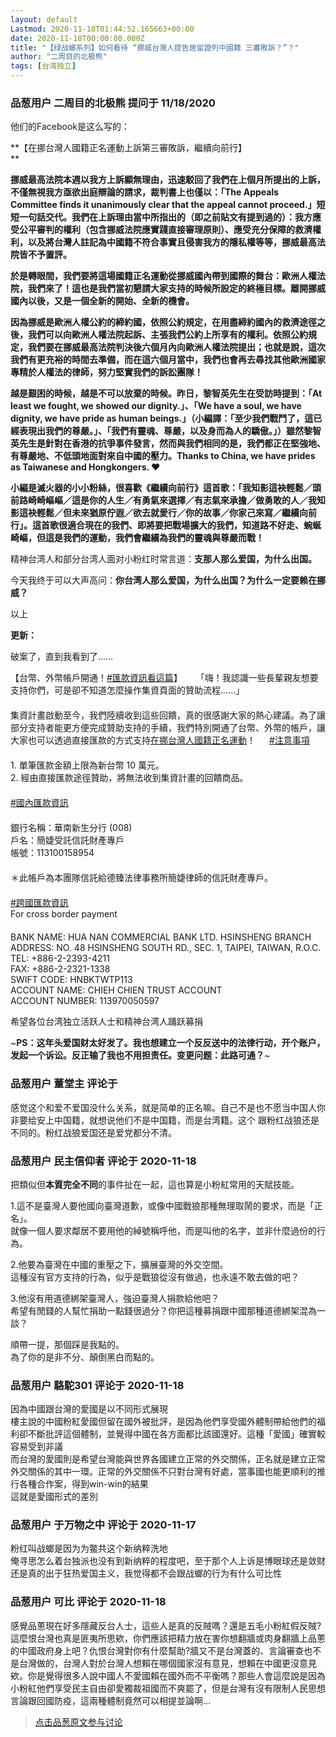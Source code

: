 ```yaml
---
layout: default
Lastmod: 2020-11-18T01:44:52.165663+00:00
date: 2020-11-18T00:00:00.000Z
title: "【绿战螂系列】如何看待 “挪威台灣人提告居留證列中國籍 三審敗訴？”？"
author: "二周目的北极熊"
tags: [台湾独立]
---
```



### 品葱用户 **二周目的北极熊** 提问于 11/18/2020
    
他们的Facebook是这么写的：  
  

  
**【在挪台灣人國籍正名運動上訴第三審敗訴，繼續向前行】  
**  
  
**挪威最高法院本週以我方上訴顯無理由，迅速駁回了我們在上個月所提出的上訴，不僅無視我方亟欲出庭辯論的請求，裁判書上也僅以：「The Appeals Committee finds it unanimously clear that the appeal cannot proceed.」短短一句話交代。我們在上訴理由當中所指出的（即之前貼文有提到過的）：我方應受公平審判的權利（包含挪威法院應實踐直接審理原則）、應受充分保障的救濟權利，以及將台灣人註記為中國籍不符合事實且侵害我方的隱私權等等，挪威最高法院皆不予置評。**  
  
**於是轉眼間，我們要將這場國籍正名運動從挪威國內帶到國際的舞台：歐洲人權法院，我們來了！這也是我們當初懇請大家支持的時候所設定的終極目標。離開挪威國內以後，又是一個全新的開始、全新的機會。**  
  
**因為挪威是歐洲人權公約的締約國，依照公約規定，在用盡締約國內的救濟途徑之後，我們可以向歐洲人權法院起訴、主張我們公約上所享有的權利。依照公約規定，我們要在挪威最高法院判決後六個月內向歐洲人權法院提出；也就是說，這次我們有更充裕的時間去準備，而在這六個月當中，我們也會再去尋找其他歐洲國家專精於人權法的律師，努力堅實我們的訴訟團隊！**  
  
**越是艱困的時候，越是不可以放棄的時候。昨日，黎智英先生在受訪時提到：「At least we fought, we showed our dignity.」、「We have a soul, we have dignity, we have pride as human beings.」（小編譯：「至少我們戰鬥了，這已經表現出我們的尊嚴。」、「我們有靈魂、尊嚴，以及身而為人的驕傲。」）雖然黎智英先生是針對在香港的抗爭事件發言，然而與我們相同的是，我們都正在堅強地、有尊嚴地、不低頭地面對來自中國的壓力。Thanks to China, we have prides as Taiwanese and Hongkongers. ❤**  
  
**小編是滅火器的小小粉絲，很喜歡《繼續向前行》這首歌：「我知影這袂輕鬆／頭前路崎崎嶇嶇／這是你的人生／有勇氣來選擇／有志氣來承擔／做勇敢的人／我知影這袂輕鬆／但未來猶原佇遐／欲去就愛行／你的故事／你家己來寫／繼續向前行」。這首歌很適合現在的我們、即將要把戰場擴大的我們，知道路不好走、蜿蜒崎嶇，但這是我們的運動，我們會繼續為我們的靈魂與尊嚴而戰！**  
  
  
  
精神台湾人和部分台湾人面对小粉红时常言道：**支那人那么爱国，为什么出国。**  
  
  
今天我终于可以大声高问：**你台湾人那么爱国，为什么出国？为什么一定要赖在挪威？**  
  
  
以上  
  
**更新：**  
  
破案了，直到我看到了……  
  
【台幣、外幣帳戶開通！[#匯款資訊看這篇]( "https://www.facebook.com/hashtag/匯款資訊看這篇?__eep__=6&source=feed_text&epa=HASHTAG&__xts__%5B0%5D=68.ARCHet8Z5DqOobpr3AKgYiB5tF4x2E4ovgGsmUxuK5IZdEEivCxKxJKy9nY3jzyIzI13r1jV9nkuKMBQF6gtcCb72P6-SEsx8OgYSpP3iwycoc4MPJzEBOtCHhOPLde9rYWDQY92WxyzzUJDgDCtB9FbT6EpFyMzk-UWJ16NGP83xZ7o-RvrsJICAhLSAi2W0IpqmzxHk1ZJDQ5af6p7H9a6cu1CgqyxiNbM1HjjSvuFla-S0WXj3GSipMPb6BFG7WuTgocyotxiejXK2ICB5S1Cy2Be8ift0FE19IqFSvfpzARoDRlCMZ3BR9bX3MP7z5gezxKhRF6g8aBJORabUGI&__tn__=%2ANK-R")】  
　  
「嗨！我認識一些長輩親友想要支持你們，可是卻不知道怎麼操作集資頁面的贊助流程......」  
　  
集資計畫啟動至今，我們陸續收到這些回饋，真的很感謝大家的熱心建議。為了讓部分支持者能更方便完成贊助支持的手續，我們特別開通了台幣、外幣的帳戶，讓大家也可以透過直接匯款的方式支持[在挪台灣人國籍正名運動]( "https://www.facebook.com/TaiwanMyNameMyRight/?fref=mentions&__xts__%5B0%5D=68.ARCHet8Z5DqOobpr3AKgYiB5tF4x2E4ovgGsmUxuK5IZdEEivCxKxJKy9nY3jzyIzI13r1jV9nkuKMBQF6gtcCb72P6-SEsx8OgYSpP3iwycoc4MPJzEBOtCHhOPLde9rYWDQY92WxyzzUJDgDCtB9FbT6EpFyMzk-UWJ16NGP83xZ7o-RvrsJICAhLSAi2W0IpqmzxHk1ZJDQ5af6p7H9a6cu1CgqyxiNbM1HjjSvuFla-S0WXj3GSipMPb6BFG7WuTgocyotxiejXK2ICB5S1Cy2Be8ift0FE19IqFSvfpzARoDRlCMZ3BR9bX3MP7z5gezxKhRF6g8aBJORabUGI&__tn__=K-R")！  
　  
[#注意事項]( "https://www.facebook.com/hashtag/注意事項?__eep__=6&source=feed_text&epa=HASHTAG&__xts__%5B0%5D=68.ARCHet8Z5DqOobpr3AKgYiB5tF4x2E4ovgGsmUxuK5IZdEEivCxKxJKy9nY3jzyIzI13r1jV9nkuKMBQF6gtcCb72P6-SEsx8OgYSpP3iwycoc4MPJzEBOtCHhOPLde9rYWDQY92WxyzzUJDgDCtB9FbT6EpFyMzk-UWJ16NGP83xZ7o-RvrsJICAhLSAi2W0IpqmzxHk1ZJDQ5af6p7H9a6cu1CgqyxiNbM1HjjSvuFla-S0WXj3GSipMPb6BFG7WuTgocyotxiejXK2ICB5S1Cy2Be8ift0FE19IqFSvfpzARoDRlCMZ3BR9bX3MP7z5gezxKhRF6g8aBJORabUGI&__tn__=%2ANK-R")  
　  
1\. 單筆匯款金額上限為新台幣 10 萬元。  
2\. 經由直接匯款途徑贊助，將無法收到集資計畫的回饋商品。  
　  
[#國內匯款資訊]( "https://www.facebook.com/hashtag/國內匯款資訊?__eep__=6&source=feed_text&epa=HASHTAG&__xts__%5B0%5D=68.ARCHet8Z5DqOobpr3AKgYiB5tF4x2E4ovgGsmUxuK5IZdEEivCxKxJKy9nY3jzyIzI13r1jV9nkuKMBQF6gtcCb72P6-SEsx8OgYSpP3iwycoc4MPJzEBOtCHhOPLde9rYWDQY92WxyzzUJDgDCtB9FbT6EpFyMzk-UWJ16NGP83xZ7o-RvrsJICAhLSAi2W0IpqmzxHk1ZJDQ5af6p7H9a6cu1CgqyxiNbM1HjjSvuFla-S0WXj3GSipMPb6BFG7WuTgocyotxiejXK2ICB5S1Cy2Be8ift0FE19IqFSvfpzARoDRlCMZ3BR9bX3MP7z5gezxKhRF6g8aBJORabUGI&__tn__=%2ANK-R")  
　  
銀行名稱：華南新生分行 (008)  
戶名：簡婕受託信託財產專戶  
帳號：113100158954  
　  
＊此帳戶為本團隊信託給德臻法律事務所簡婕律師的信託財產專戶。  
　  
[#跨國匯款資訊]( "https://www.facebook.com/hashtag/跨國匯款資訊?__eep__=6&source=feed_text&epa=HASHTAG&__xts__%5B0%5D=68.ARCHet8Z5DqOobpr3AKgYiB5tF4x2E4ovgGsmUxuK5IZdEEivCxKxJKy9nY3jzyIzI13r1jV9nkuKMBQF6gtcCb72P6-SEsx8OgYSpP3iwycoc4MPJzEBOtCHhOPLde9rYWDQY92WxyzzUJDgDCtB9FbT6EpFyMzk-UWJ16NGP83xZ7o-RvrsJICAhLSAi2W0IpqmzxHk1ZJDQ5af6p7H9a6cu1CgqyxiNbM1HjjSvuFla-S0WXj3GSipMPb6BFG7WuTgocyotxiejXK2ICB5S1Cy2Be8ift0FE19IqFSvfpzARoDRlCMZ3BR9bX3MP7z5gezxKhRF6g8aBJORabUGI&__tn__=%2ANK-R")  
For cross border payment  
　  
BANK NAME: HUA NAN COMMERCIAL BANK LTD. HSINSHENG BRANCH  
ADDRESS: NO. 48 HSINSHENG SOUTH RD., SEC. 1, TAIPEI, TAIWAN, R.O.C.  
TEL: +886-2-2393-4211  
FAX: +886-2-2321-1338  
SWIFT CODE: HNBKTWTP113  
ACCOUNT NAME: CHIEH CHIEN TRUST ACCOUNT  
ACCOUNT NUMBER: 113970050597  
  
希望各位台湾独立活跃人士和精神台湾人踊跃募捐  
  
  
~**PS：这年头爱国财太好发了。我也想建立一个反反送中的法律行动，开个账户，发起一个诉讼。反正输了我也不用担责任。变更问题：此路可通？**~
    
                

### 品葱用户 **董堂主** 评论于 
        
感觉这个和爱不爱国没什么关系，就是简单的正名嘛。自己不是也不愿当中国人你非要给安上中国籍，就想说他们不是中国籍，而是台湾籍。这个 跟粉红战狼还是不同的。粉红战狼爱国还是爱党都分不清。
        
                

### 品葱用户 **民主信仰者** 评论于 2020-11-18
        
把類似但**本質完全不同**的事件扯在一起，這也算是小粉紅常用的天賦技能。  
  
  
1.這不是臺灣人要他國向臺灣道歉，或像中國戰狼那種無理取鬧的要求，而是「正名」。  
就像一個人要求鄰居不要用他的綽號稱呼他，而是叫他的名字，並非什麼過份的行為。  
  
2.他要為臺灣在中國的重壓之下，擴展臺灣的外交空間。  
這種沒有官方支持的行為，似乎是戰狼從沒有做過，也永遠不敢去做的吧？  
  
3.他沒有用道德綁架臺灣人，強迫臺灣人捐款給他吧？  
希望有閒錢的人幫忙捐助一點錢很過分？你把這種募捐跟中國那種道德綁架混為一談？  
  
  
順帶一提，那個踩是我點的。  
為了你的是非不分、顛倒黑白而點的。
        
                

### 品葱用户 **駱駝301** 评论于 2020-11-18
        
因為中國跟台灣的愛國是以不同形式展現  
樓主說的中國粉紅愛國但留在國外被批評，是因為他們享受國外體制帶給他們的福利卻不斷批評這個體制，並覺得中國在各方面都比該國還好。這種「愛國」確實較容易受到非議  
而台灣的愛國則是希望台灣能與世界各國建立正常的外交關係，正名就是建立正常外交關係的其中一環。正常的外交關係不只對台灣有好處，當事國也能更順利的推行各種合作案，得到win-win的結果  
這就是愛國形式的差別
        
                

### 品葱用户 **于万物之中** 评论于 2020-11-17
        
粉红叫战螂是因为为鳖共这个新纳粹洗地  
俺寻思怎么着台独派也没有到新纳粹的程度吧，至于那个人上诉是博眼球还是敛财还是真的出于狂热爱国主义，我觉得都不会跟战螂的行为有什么可比性
        
                

### 品葱用户 **可比** 评论于 2020-11-18
        
感覺品蔥現在好多隱藏反台人士，這些人是真的反賊嗎？還是五毛小粉紅假反賊?這麼恨台灣也真是匪夷所思欸，你們應該把精力放在害你想翻牆或肉身翻牆上品蔥的中國政府身上吧？仇恨台灣對你有什麼幫助?牆又不是台灣蓋的、言論審查也不是台灣做的，台灣人對於台灣人想賴在哪個國家沒有意見，想賴在中國更沒意見欸。你是覺得很多人說中國人不愛國賴在國外而不平衡嗎？那些人會這麼說是因為小粉紅他們享受民主自由卻愛獨裁祖國而不爽罷了，但是台灣有沒有限制人民思想言論跟回國防疫，這兩種體制竟然可以相提並論啊…
        
                





> [点击品葱原文参与讨论](https://pincong.rocks/question/33617)

